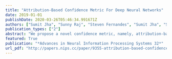 ```yaml
---
title: "Attribution-Based Confidence Metric For Deep Neural Networks"
date: 2019-01-01
publishDate: 2020-03-26T05:46:34.991671Z
authors: ["Sumit Jha", "Sunny Raj", "Steven Fernandes", "Sumit Jha", "Somesh Jha", "Brian Jalaian", "Gunjan Verma", "Ananthram Swami"]
publication_types: ["2"]
abstract: "We propose a novel confidence metric, namely, attribution-based confidence (ABC) for deep neural networks (DNNs). ABC metric characterizes whether the output of a DNN on an input can be trusted. DNNs are known to be brittle on inputs outside the training distribution and are, hence, susceptible to adversarial attacks. This fragility is compounded by a lack of effectively computable measures of model confidence that correlate well with the accuracy of DNNs. These factors have impeded the adoption of DNNs in high-assurance systems. The proposed ABC metric addresses these challenges. It does not require access to the training data, the use of ensembles, or the need to train a calibration model on a held-out validation set. Hence, the new metric is usable even when only a trained model is available for inference. We mathematically motivate the proposed metric and evaluate its effectiveness with two sets of experiments. First, we study the change in accuracy and the associated confidence over out-of-distribution inputs. Second, we consider several digital and physically realizable attacks such as FGSM, CW, DeepFool, PGD, and adversarial patch generation methods. The ABC metric is low on out-of-distribution data and adversarial examples, where the accuracy of the model is also low. These experiments demonstrate the effectiveness of the ABC metric towards creating more trustworthy and resilient DNNs."
featured: True
publication: "*Advances in Neural Information Processing Systems 32*"
url_pdf: "http://papers.nips.cc/paper/9355-attribution-based-confidence-metric-for-deep-neural-networks.pdf%0Ahttps://papers.nips.cc/paper/9355-attribution-based-confidence-metric-for-deep-neural-networks"
---
```


